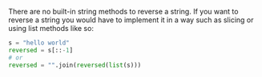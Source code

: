 There are no built-in string methods to reverse a string.
If you want to reverse a string you would have to implement it
in a way such as slicing or using list methods like so:

```python
s = "hello world"
reversed = s[::-1]
# or
reversed = "".join(reversed(list(s)))
```